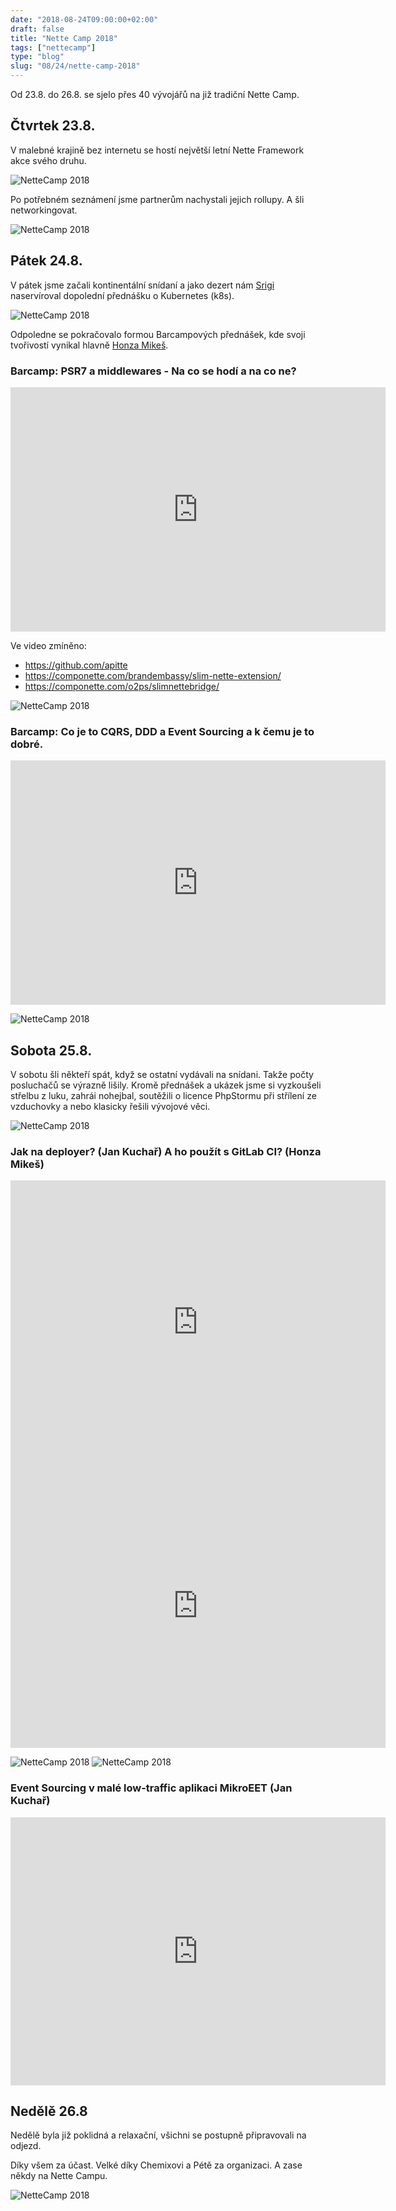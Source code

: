 ```yaml
---
date: "2018-08-24T09:00:00+02:00"
draft: false
title: "Nette Camp 2018"
tags: ["nettecamp"]
type: "blog"
slug: "08/24/nette-camp-2018"
---
```


Od 23.8. do 26.8. se sjelo přes 40 vývojářů na již tradiční Nette Camp.

<!--more-->

## Čtvrtek 23.8.

V malebné krajině bez internetu se hostí největší letní Nette Framework akce svého druhu.

![][1]

Po potřebném seznámení jsme partnerům nachystali jejich rollupy. A šli networkingovat.

![][2]

## Pátek 24.8.

V pátek jsme začali kontinentální snídaní a jako dezert nám [Srigi](https://twitter.com/srigi) naservíroval
dopolední přednášku o Kubernetes (k8s).

![][3]

Odpoledne se pokračovalo formou Barcampových přednášek, kde svoji tvořivostí vynikal hlavně [Honza Mikeš](https://github.com/janmikes).

### Barcamp: PSR7 a middlewares - Na co se hodí a na co ne?

<div class="text-center"><iframe src="https://www.facebook.com/plugins/video.php?href=https%3A%2F%2Fwww.facebook.com%2Fpehapkari%2Fvideos%2F2668961313328894%2F&width=600&show_text=true&height=391" width="600" height="391" style="border:none;overflow:hidden" scrolling="no" frameborder="0" allowTransparency="true" allow="encrypted-media" allowFullScreen="true"></iframe></div>

Ve video zmíněno:

- https://github.com/apitte
- https://componette.com/brandembassy/slim-nette-extension/
- https://componette.com/o2ps/slimnettebridge/

![][5]

### Barcamp: Co je to CQRS, DDD a Event Sourcing a k čemu je to dobré.

<div class="text-center"><iframe src="https://www.facebook.com/plugins/video.php?href=https%3A%2F%2Fwww.facebook.com%2Fpehapkari%2Fvideos%2F477783196059425%2F&width=600&show_text=true&appId=707095916103660&height=391" width="600" height="391" style="border:none;overflow:hidden" scrolling="no" frameborder="0" allowTransparency="true" allow="encrypted-media" allowFullScreen="true"></iframe></div>

![][6]

## Sobota 25.8.

V sobotu šli někteří spát, když se ostatní vydávali na snídani. Takže počty posluchačů se výrazně lišily. Kromě přednášek a ukázek jsme si vyzkoušeli střelbu z luku, zahrái nohejbal, soutěžili o licence PhpStormu při střílení ze vzduchovky a nebo klasicky řešili vývojové věci.

![][7]

### Jak na deployer? (Jan Kuchař) A ho použít s GitLab CI? (Honza Mikeš)

<div class="text-center">
	<iframe width="600" height="454" src="https://www.youtube.com/embed/3d5H2P-CgRg" frameborder="0" allow="autoplay; encrypted-media" allowfullscreen></iframe>
	<iframe src="https://www.facebook.com/plugins/video.php?href=https%3A%2F%2Fwww.facebook.com%2Fpehapkari%2Fvideos%2F457114028117760%2F&width=600&show_text=true&height=454" width="600" height="454" style="border:none;overflow:hidden" scrolling="no" frameborder="0" allowTransparency="true" allow="encrypted-media" allowFullScreen="true"></iframe>
</div>

![][9]
![][8]

### Event Sourcing v malé low-traffic aplikaci MikroEET (Jan Kuchař)

<div class="text-center"><iframe src="https://www.facebook.com/plugins/video.php?href=https%3A%2F%2Fwww.facebook.com%2Fpehapkari%2Fvideos%2F235252243854364%2F&width=600&show_text=true&height=429" width="600" height="429" style="border:none;overflow:hidden" scrolling="no" frameborder="0" allowTransparency="true" allow="encrypted-media" allowFullScreen="true"></iframe></div>

## Nedělě 26.8

Nedělě byla již poklidná a relaxační, všichni se postupně připravovali na odjezd.

Díky všem za účast. Velké díky Chemixovi a Pétě za organizaci. A zase někdy na Nette Campu.

![][10]

[1]: /misc/blog/2018/08/nettecamp1.png (NetteCamp 2018)
[2]: /misc/blog/2018/08/nettecamp2.png (NetteCamp 2018)
[3]: /misc/blog/2018/08/nettecamp3.png (NetteCamp 2018)
[4]: /misc/blog/2018/08/nettecamp4.png (NetteCamp 2018)
[5]: /misc/blog/2018/08/nettecamp5.png (NetteCamp 2018)
[6]: /misc/blog/2018/08/nettecamp6.png (NetteCamp 2018)
[7]: /misc/blog/2018/08/nettecamp7.png (NetteCamp 2018)
[8]: /misc/blog/2018/08/nettecamp8.png (NetteCamp 2018)
[9]: /misc/blog/2018/08/nettecamp9.png (NetteCamp 2018)
[10]: /misc/blog/2018/08/nettecamp-all.jpg (NetteCamp 2018)
